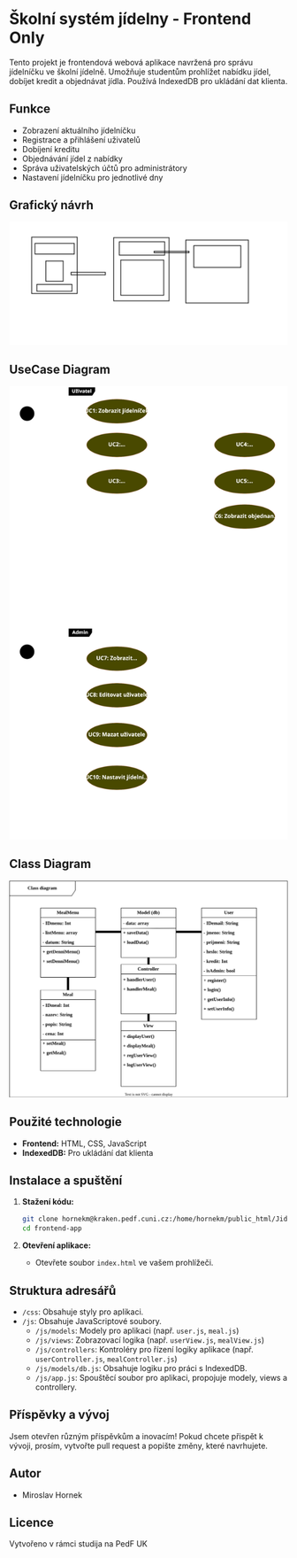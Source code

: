 # Školní systém jídelny - Frontend Only

Tento projekt je frontendová webová aplikace navržená pro správu jídelníčku ve školní jídelně. Umožňuje studentům prohlížet nabídku jídel, dobíjet kredit a objednávat jídla. Používá IndexedDB pro ukládání dat klienta.

## Funkce

- Zobrazení aktuálního jídelníčku
- Registrace a přihlášení uživatelů
- Dobíjení kreditu
- Objednávání jídel z nabídky
- Správa uživatelských účtů pro administrátory
- Nastavení jídelníčku pro jednotlivé dny

## Grafický návrh

![Layout](/img/layout.png)

## UseCase Diagram

![UseCase Diagram](/img/usecase.svg)

## Class Diagram

![Class Diagram](/img/class.svg)

## Použité technologie

- **Frontend:** HTML, CSS, JavaScript
- **IndexedDB:** Pro ukládání dat klienta

## Instalace a spuštění

1. **Stažení kódu:**
   ```bash
   git clone hornekm@kraken.pedf.cuni.cz:/home/hornekm/public_html/Jidelna.git
   cd frontend-app
   ```

2. **Otevření aplikace:**
   - Otevřete soubor `index.html` ve vašem prohlížeči.

## Struktura adresářů

- `/css`: Obsahuje styly pro aplikaci.
- `/js`: Obsahuje JavaScriptové soubory.
    - `/js/models`: Modely pro aplikaci (např. `user.js`, `meal.js`)
    - `/js/views`: Zobrazovací logika (např. `userView.js`, `mealView.js`)
    - `/js/controllers`: Kontroléry pro řízení logiky aplikace (např. `userController.js`, `mealController.js`)
    - `/js/models/db.js`: Obsahuje logiku pro práci s IndexedDB.
    - `/js/app.js`: Spouštěcí soubor pro aplikaci, propojuje modely, views a controllery.


## Příspěvky a vývoj

Jsem otevřen různým příspěvkům a inovacím! Pokud chcete přispět k vývoji, prosím, vytvořte pull request a popište změny, které navrhujete.

## Autor

- Miroslav Hornek

## Licence

Vytvořeno v rámci studija na PedF UK

